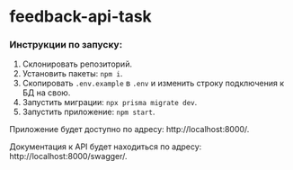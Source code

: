 # feedback-api-task

### Инструкции по запуску:
1. Склонировать репозиторий.
2. Установить пакеты: `npm i`.
3. Скопировать `.env.example` в `.env` и изменить строку подключения к БД на свою.
4. Запустить миграции: `npx prisma migrate dev`.
5. Запустить приложение: `npm start`.

Приложение будет доступно по адресу: http://localhost:8000/.

Документация к API будет находиться по адресу: http://localhost:8000/swagger/.